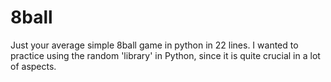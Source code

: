# 8ball
Just your average simple 8ball game in python in 22 lines. I wanted to practice using the random 'library' in Python, since it is quite crucial in a lot of aspects.
